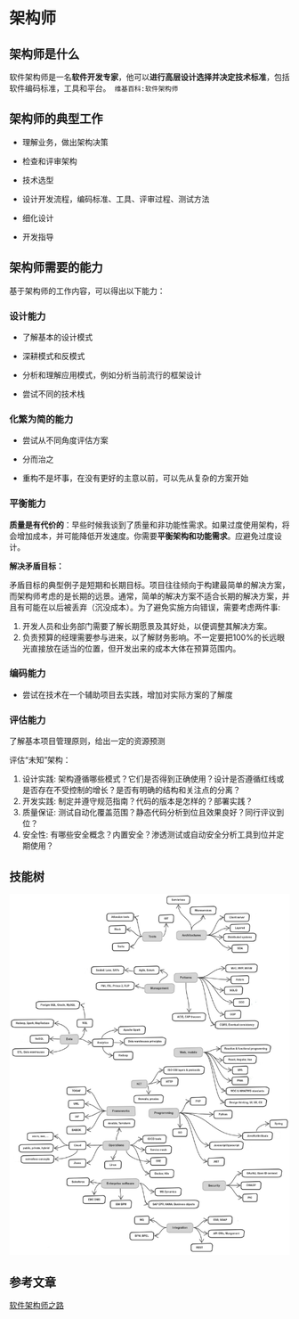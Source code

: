 # 架构师

## 架构师是什么

软件架构师是一名**软件开发专家**，他可以**进行高层设计选择并决定技术标准**，包括软件编码标准，工具和平台。` 维基百科:软件架构师`

## 架构师的典型工作

* 理解业务，做出架构决策

* 检查和评审架构

* 技术选型

* 设计开发流程，编码标准、工具、评审过程、测试方法

* 细化设计

* 开发指导

## 架构师需要的能力

基于架构师的工作内容，可以得出以下能力：

### 设计能力

* 了解基本的设计模式

* 深耕模式和反模式

* 分析和理解应用模式，例如分析当前流行的框架设计

* 尝试不同的技术栈

### 化繁为简的能力

* 尝试从不同角度评估方案

* 分而治之

* 重构不是坏事，在没有更好的主意以前，可以先从复杂的方案开始

### 平衡能力

**质量是有代价的**：早些时候我谈到了质量和非功能性需求。如果过度使用架构，将会增加成本，并可能降低开发速度。你需要**平衡架构和功能需求**。应避免过度设计。

**解决矛盾目标：**

矛盾目标的典型例子是短期和长期目标。项目往往倾向于构建最简单的解决方案，而架构师考虑的是长期的远景。通常，简单的解决方案不适合长期的解决方案，并且有可能在以后被丢弃（沉没成本）。为了避免实施方向错误，需要考虑两件事:

1. 开发人员和业务部门需要了解长期愿景及其好处，以便调整其解决方案。
2. 负责预算的经理需要参与进来，以了解财务影响。不一定要把100%的长远眼光直接放在适当的位置，但开发出来的成本大体在预算范围内。


### 编码能力

* 尝试在技术在一个辅助项目去实践，增加对实际方案的了解度

### 评估能力

了解基本项目管理原则，给出一定的资源预测

评估“未知”架构：

1. 设计实践: 架构遵循哪些模式？它们是否得到正确使用？设计是否遵循红线或是否存在不受控制的增长？是否有明确的结构和关注点的分离？
2. 开发实践: 制定并遵守规范指南？代码的版本是怎样的？部署实践？
3. 质量保证: 测试自动化覆盖范围？静态代码分析到位且效果良好？同行评议到位？
4. 安全性: 有哪些安全概念？内置安全？渗透测试或自动安全分析工具到位并定期使用？

## 技能树

![1](./技能书.jpg)

## 参考文章

[软件架构师之路](https://juejin.im/post/6844904052648574983#heading-13)







